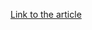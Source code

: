 [Link to the article](https://www.cisa.gov/news-events/alerts/2025/07/01/cisa-adds-two-known-exploited-vulnerabilities-catalog)
